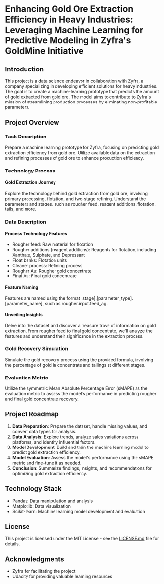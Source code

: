 # Enhancing Gold Ore Extraction Efficiency in Heavy Industries: Leveraging Machine Learning for Predictive Modeling in Zyfra's GoldMine Initiative

## Introduction

This project is a data science endeavor in collaboration with Zyfra, a company specializing in developing efficient solutions for heavy industries. The goal is to create a machine-learning prototype that predicts the amount of gold extracted from gold ore. The model aims to contribute to Zyfra's mission of streamlining production processes by eliminating non-profitable parameters.

## Project Overview

### Task Description

Prepare a machine learning prototype for Zyfra, focusing on predicting gold extraction efficiency from gold ore. Utilize available data on the extraction and refining processes of gold ore to enhance production efficiency.

### Technology Process

#### Gold Extraction Journey

Explore the technology behind gold extraction from gold ore, involving primary processing, flotation, and two-stage refining. Understand the parameters and stages, such as rougher feed, reagent additions, flotation, tails, and more.

### Data Description

#### Process Technology Features

- Rougher feed: Raw material for flotation
- Rougher additions (reagent additions): Reagents for flotation, including Xanthate, Sulphate, and Depressant
- Float banks: Flotation units
- Cleaner process: Refining process
- Rougher Au: Rougher gold concentrate
- Final Au: Final gold concentrate

#### Feature Naming

Features are named using the format [stage].[parameter_type].[parameter_name], such as rougher.input.feed_ag.

#### Unveiling Insights

Delve into the dataset and discover a treasure trove of information on gold extraction. From rougher feed to final gold concentrate, we'll analyze the features and understand their significance in the extraction process.

### Gold Recovery Simulation

Simulate the gold recovery process using the provided formula, involving the percentage of gold in concentrate and tailings at different stages.

### Evaluation Metric

Utilize the symmetric Mean Absolute Percentage Error (sMAPE) as the evaluation metric to assess the model's performance in predicting rougher and final gold concentrate recovery.

## Project Roadmap

1. **Data Preparation**: Prepare the dataset, handle missing values, and convert data types for analysis.
2. **Data Analysis**: Explore trends, analyze sales variations across platforms, and identify influential factors.
3. **Model Development**: Build and train the machine learning model to predict gold extraction efficiency.
4. **Model Evaluation**: Assess the model's performance using the sMAPE metric and fine-tune it as needed.
5. **Conclusion**: Summarize findings, insights, and recommendations for optimizing gold extraction efficiency.

## Technology Stack

- Pandas: Data manipulation and analysis
- Matplotlib: Data visualization
- Scikit-learn: Machine learning model development and evaluation

## License

This project is licensed under the MIT License - see the [LICENSE.md](LICENSE.md) file for details.

## Acknowledgments

- Zyfra for facilitating the project
- Udacity for providing valuable learning resources
